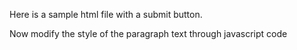 Here is a sample html file with a submit button.

Now modify the style of the paragraph text through javascript code
